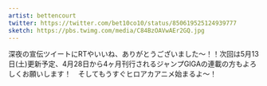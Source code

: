 ```yaml
---
artist: bettencourt
twitter: https://twitter.com/bet10co10/status/850619525124939777
sketch: https://pbs.twimg.com/media/C84BzOAVwAEr2GQ.jpg
---
```

深夜の宣伝ツイートにRTやいいね、ありがとうございました～！！次回は5月13日(土)更新予定、4月28日から4ヶ月刊行されるジャンプGIGAの連載の方もよろしくお願いします！　そしてもうすぐヒロアカアニメ始まるよ～！